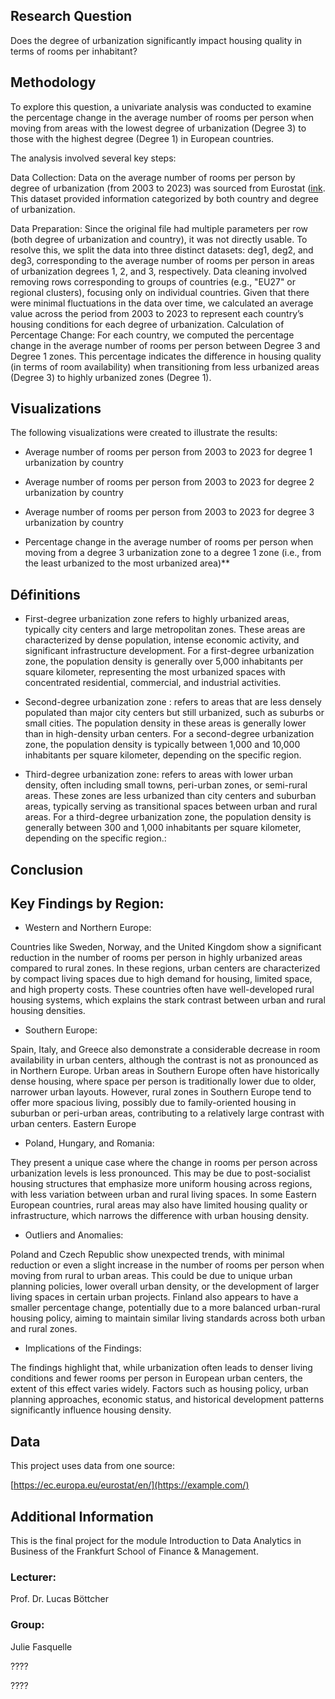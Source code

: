 ## Research Question

Does the degree of urbanization significantly impact housing quality in terms of rooms per inhabitant?

## Methodology

To explore this question, a univariate analysis was conducted to examine the percentage change in the average number of rooms per person when moving from areas with the lowest degree of urbanization (Degree 3) to those with the highest degree (Degree 1) in European countries.

The analysis involved several key steps:

Data Collection:
Data on the average number of rooms per person by degree of urbanization (from 2003 to 2023) was sourced from Eurostat ([ink](https://ec.europa.eu/eurostat/en/](https://example.com/)). This dataset provided information categorized by both country and degree of urbanization.

Data Preparation:
Since the original file had multiple parameters per row (both degree of urbanization and country), it was not directly usable. To resolve this, we split the data into three distinct datasets: deg1, deg2, and deg3, corresponding to the average number of rooms per person in areas of urbanization degrees 1, 2, and 3, respectively.
Data cleaning involved removing rows corresponding to groups of countries (e.g., "EU27" or regional clusters), focusing only on individual countries.
Given that there were minimal fluctuations in the data over time, we calculated an average value across the period from 2003 to 2023 to represent each country’s housing conditions for each degree of urbanization.
Calculation of Percentage Change:
For each country, we computed the percentage change in the average number of rooms per person between Degree 3 and Degree 1 zones. This percentage indicates the difference in housing quality (in terms of room availability) when transitioning from less urbanized areas (Degree 3) to highly urbanized zones (Degree 1).



## Visualizations
The following visualizations were created to illustrate the results:

- Average number of rooms per person from 2003 to 2023 for degree 1 urbanization by country

- Average number of rooms per person from 2003 to 2023 for degree 2 urbanization by country

- Average number of rooms per person from 2003 to 2023 for degree 3 urbanization by country

- Percentage change in the average number of rooms per person when moving from a degree 3 urbanization zone to a degree 1 zone (i.e., from the least urbanized to the most urbanized area)**




## Définitions

 - First-degree urbanization zone refers to highly urbanized areas, typically city centers and large metropolitan zones. These areas are characterized by dense population, intense economic activity, and significant infrastructure development.
For a first-degree urbanization zone, the population density is generally over 5,000 inhabitants per square kilometer, representing the most urbanized spaces with concentrated residential, commercial, and industrial activities.
   
 - Second-degree urbanization zone : refers to areas that are less densely populated than major city centers but still urbanized, such as suburbs or small cities. The population density in these areas is generally lower than in high-density urban centers.
For a second-degree urbanization zone, the population density is typically between 1,000 and 10,000 inhabitants per square kilometer, depending on the specific region.
   
 - Third-degree urbanization zone: refers to areas with lower urban density, often including small towns, peri-urban zones, or semi-rural areas. These zones are less urbanized than city centers and suburban areas, typically serving as transitional spaces between urban and rural areas.
For a third-degree urbanization zone, the population density is generally between 300 and 1,000 inhabitants per square kilometer, depending on the specific region.:

## Conclusion

## Key Findings by Region:

- Western and Northern Europe:

Countries like Sweden, Norway, and the United Kingdom show a significant reduction in the number of rooms per person in highly urbanized areas compared to rural zones. In these regions, urban centers are characterized by compact living spaces due to high demand for housing, limited space, and high property costs.
These countries often have well-developed rural housing systems, which explains the stark contrast between urban and rural housing densities.

- Southern Europe:
  
Spain, Italy, and Greece also demonstrate a considerable decrease in room availability in urban centers, although the contrast is not as pronounced as in Northern Europe. Urban areas in Southern Europe often have historically dense housing, where space per person is traditionally lower due to older, narrower urban layouts.
However, rural zones in Southern Europe tend to offer more spacious living, possibly due to family-oriented housing in suburban or peri-urban areas, contributing to a relatively large contrast with urban centers.
Eastern Europe

- Poland, Hungary, and Romania:

They present a unique case where the change in rooms per person across urbanization levels is less pronounced. This may be due to post-socialist housing structures that emphasize more uniform housing across regions, with less variation between urban and rural living spaces.
In some Eastern European countries, rural areas may also have limited housing quality or infrastructure, which narrows the difference with urban housing density.

- Outliers and Anomalies:

Poland and Czech Republic show unexpected trends, with minimal reduction or even a slight increase in the number of rooms per person when moving from rural to urban areas. This could be due to unique urban planning policies, lower overall urban density, or the development of larger living spaces in certain urban projects.
Finland also appears to have a smaller percentage change, potentially due to a more balanced urban-rural housing policy, aiming to maintain similar living standards across both urban and rural zones.

- Implications of the Findings:
  
The findings highlight that, while urbanization often leads to denser living conditions and fewer rooms per person in European urban centers, the extent of this effect varies widely. Factors such as housing policy, urban planning approaches, economic status, and historical development patterns significantly influence housing density.



## Data

This project uses data from one source:

[https://ec.europa.eu/eurostat/en/](https://example.com/)

## Additional Information

This is the final project for the module Introduction to Data Analytics in Business of the Frankfurt School of Finance & Management. 

### Lecturer:

Prof. Dr. Lucas Böttcher

### Group:

Julie Fasquelle

????

????

